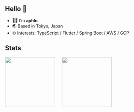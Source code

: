 ## Hello 👋

- 🧑‍💻 I’m **aphlo**
- 🌏 Based in Tokyo, Japan
- ⚙️ Interests: TypeScript / Flutter / Spring Boot / AWS / GCP

## Stats
<div style="display: flex; gap: 20px;">
  <a href="https://github.com/anuraghazra/github-readme-stats">
    <img align="left" height="165" src="https://github-readme-stats.vercel.app/api?username=aphlo&show_icons=true&count_private=true&custom_title=aphlo%27s%20Github%20Stats&theme=ambient_gradient" />
  </a>
  <a href="https://github.com/anuraghazra/github-readme-stats">
    <img align="left" height="165" src="https://github-readme-stats.vercel.app/api/top-langs/?username=aphlo&theme=ambient_gradient&layout=compact" />
  </a>
</div>

